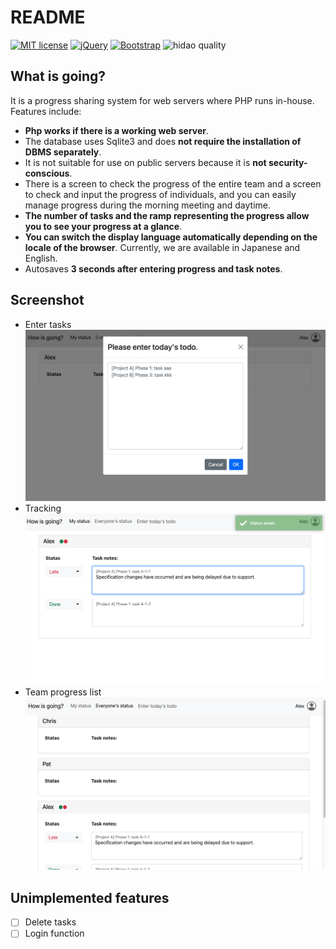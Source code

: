 # README

[![MIT license](https://img.shields.io/badge/license-MIT-blue.svg?style=flat)](LICENSE.md)
[![jQuery](https://img.shields.io/badge/jQuery-1.12-blue.svg)](https://nodejs.org/ja/)
[![Bootstrap](https://img.shields.io/badge/Bootstrap-5.1.1-blue.svg)](https://nodejs.org/ja/)
![hidao quality](https://img.shields.io/badge/hidao-quality-orange.svg)

## What is going?

It is a progress sharing system for web servers where PHP runs in-house.
Features include: 

- **Php works if there is a working web server**. 
- The database uses Sqlite3 and does **not require the installation of DBMS separately**. 
- It is not suitable for use on public servers because it is **not security-conscious**. 
- There is a screen to check the progress of the entire team and a screen to check and input the progress of individuals, and you can easily manage progress during the morning meeting and daytime. 
- **The number of tasks and the ramp representing the progress allow you to see your progress at a glance**. 
- **You can switch the display language automatically depending on the locale of the browser**. 
  Currently, we are available in Japanese and English. 
- Autosaves **3 seconds after entering progress and task notes**. 

## Screenshot 

- Enter tasks 
  ![Enter task](ss/ss1.png) 
- Tracking
  ![View status](ss/ss2.png) 
- Team progress list
  ![List of team status](ss/ss3.png)
  
## Unimplemented features 

- [ ] Delete tasks 
- [ ] Login function
